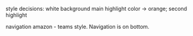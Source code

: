 style decisions: 
white background
main highlight color -> orange; second highlight 

navigation amazon - teams style.
Navigation is on bottom.